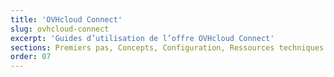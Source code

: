 ```yaml
---
title: 'OVHcloud Connect'
slug: ovhcloud-connect
excerpt: 'Guides d’utilisation de l’offre OVHcloud Connect'
sections: Premiers pas, Concepts, Configuration, Ressources techniques
order: 07
---
```


